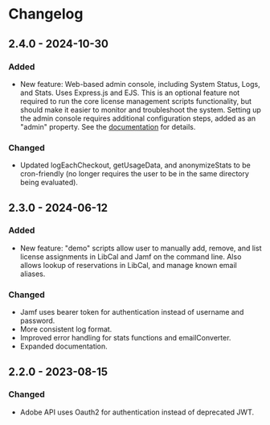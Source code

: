 # Changelog

## 2.4.0 - 2024-10-30

### Added

- New feature: Web-based admin console, including System Status, Logs, and Stats. Uses Express.js and EJS. This is an optional feature not required to run the core license management scripts functionality, but should make it easier to monitor and troubleshoot the system. Setting up the admin console requires additional configuration steps, added as an "admin" property. See the [documentation](https://miamiohlib.gitbook.io/software-checkout/setup/admin-web-console) for details.

### Changed

- Updated logEachCheckout, getUsageData, and anonymizeStats to be cron-friendly (no longer requires the user to be in the same directory being evaluated).

## 2.3.0 - 2024-06-12

### Added

- New feature: "demo" scripts allow user to manually add, remove, and list license assignments in LibCal and Jamf on the command line. Also allows lookup of reservations in LibCal, and manage known email aliases.

### Changed

- Jamf uses bearer token for authentication instead of username and password.
- More consistent log format.
- Improved error handling for stats functions and emailConverter.
- Expanded documentation.

## 2.2.0 - 2023-08-15

### Changed

- Adobe API uses Oauth2 for authentication instead of deprecated JWT.
